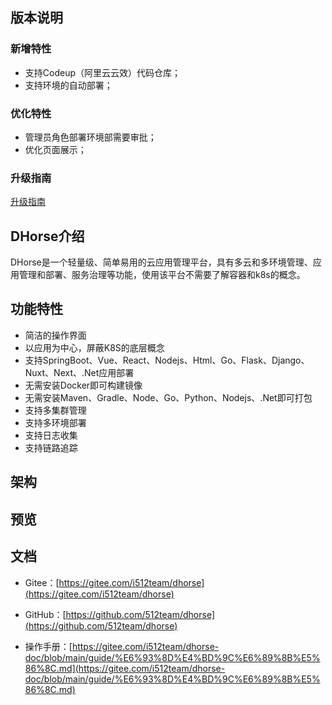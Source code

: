 ## 版本说明

### 新增特性
* 支持Codeup（阿里云云效）代码仓库；
* 支持环境的自动部署；

### 优化特性
* 管理员角色部署环境部需要审批；
* 优化页面展示；

### 升级指南
[升级指南](https://gitee.com/i512team/dhorse-doc/blob/main/upgrade/v1.6.0/%E5%8D%87%E7%BA%A7%E6%8C%87%E5%8D%97.md)

## DHorse介绍
DHorse是一个轻量级、简单易用的云应用管理平台，具有多云和多环境管理、应用管理和部署、服务治理等功能，使用该平台不需要了解容器和k8s的概念。

## 功能特性
* 简洁的操作界面
* 以应用为中心，屏蔽K8S的底层概念
* 支持SpringBoot、Vue、React、Nodejs、Html、Go、Flask、Django、Nuxt、Next、.Net应用部署
* 无需安装Docker即可构建镜像
* 无需安装Maven、Gradle、Node、Go、Python、Nodejs、.Net即可打包
* 支持多集群管理
* 支持多环境部署
* 支持日志收集
* 支持链路追踪

## 架构


## 预览


## 文档

* Gitee：[https://gitee.com/i512team/dhorse](https://gitee.com/i512team/dhorse)

* GitHub：[https://github.com/512team/dhorse](https://github.com/512team/dhorse)

* 操作手册：[https://gitee.com/i512team/dhorse-doc/blob/main/guide/%E6%93%8D%E4%BD%9C%E6%89%8B%E5%86%8C.md](https://gitee.com/i512team/dhorse-doc/blob/main/guide/%E6%93%8D%E4%BD%9C%E6%89%8B%E5%86%8C.md)